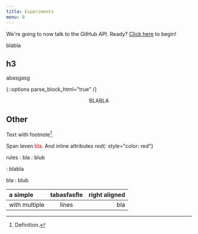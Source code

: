 ```yaml
---
title: Experiments
menu: 0
---
```


 <p>
      We're going to now talk to the GitHub API. Ready?
      <a href="https://github.com/login/oauth/authorize?scope=user:email&client_id=8294bb1aa2805f83fbce">Click here</a> to begin!</a>

  </p>


blabla 

## h3

abasgasg

{::options parse_block_html="true" /}

<div style="text-align: center;">
BLABLA
</div>


## Other


Text with footnote[^1].

Span leven <span style="color: red">bla</span>. And inline attributes *red*{: style="color: red"}


[^1]: Definition.

rules
: bla
: blub

: blabla

bla
: blub

| a simple | tabasfasfle | right aligned |
|:-|:-:|-:|
| with multiple | lines | bla |

